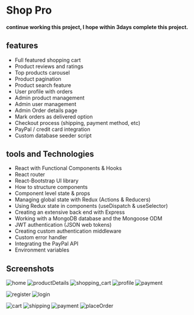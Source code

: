 
# Shop Pro 

#### continue working this project, I hope within 3days complete this project.

## features

* Full featured shopping cart
* Product reviews and ratings
* Top products carousel
* Product pagination
* Product search feature
* User profile with orders
* Admin product management
* Admin user management
* Admin Order details page
* Mark orders as delivered option
* Checkout process (shipping, payment method, etc)
* PayPal / credit card integration
* Custom database seeder script


## tools and Technologies

* React with Functional Components & Hooks
* React router
* React-Bootstrap UI library
* How to structure components
* Component level state & props
* Managing global state with Redux (Actions & Reducers)
* Using Redux state in components (useDispatch & useSelector)
* Creating an extensive back end with Express
* Working with a MongoDB database and the Mongoose ODM
* JWT authentication (JSON web tokens)
* Creating custom authentication middleware
* Custom error handler
* Integrating the PayPal API
* Environment variables

## Screenshots
![home](https://user-images.githubusercontent.com/39863835/105643221-be9ebe80-5eb8-11eb-93e4-7fdf0c260c94.jpg)
![productDetails](https://user-images.githubusercontent.com/39863835/105643228-c4949f80-5eb8-11eb-8800-16a8ddfb8276.jpg)
![shopping_cart](https://user-images.githubusercontent.com/39863835/105643232-c9f1ea00-5eb8-11eb-9bcb-a70c423fccb0.jpg)
![profile](https://user-images.githubusercontent.com/39863835/106038585-56dbb400-6102-11eb-8b5a-1f6431f7097f.jpg)
![payment](https://user-images.githubusercontent.com/39863835/106038605-5ba06800-6102-11eb-953b-fc7b9c8cfbb5.jpg)

![register](https://user-images.githubusercontent.com/39863835/105643239-ceb69e00-5eb8-11eb-954f-ebe731a1a5fd.jpg)
![login](https://user-images.githubusercontent.com/39863835/105643241-d24a2500-5eb8-11eb-855b-a988ff7bdbff.jpg)

![cart](https://user-images.githubusercontent.com/39863835/105764925-d55d1800-5f81-11eb-9317-98df846cbe4c.jpg)
![shipping](https://user-images.githubusercontent.com/39863835/105764993-ead24200-5f81-11eb-9dea-e4e0a017cfee.jpg)
![payment](https://user-images.githubusercontent.com/39863835/105765017-f3c31380-5f81-11eb-89a1-88689d16a304.jpg)
![placeOrder](https://user-images.githubusercontent.com/39863835/105765054-00e00280-5f82-11eb-8d33-3bb539ba94d7.jpg)
